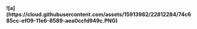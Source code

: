 
<b>
![a](https://cloud.githubusercontent.com/assets/15913982/22812284/74c685cc-ef09-11e6-8589-aea0ccfd949c.PNG)
</b>
